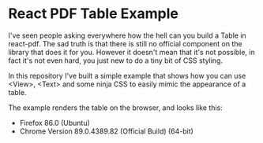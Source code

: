 # React PDF Table Example

I've seen people asking everywhere how the hell can you build a Table in react-pdf. The sad truth is that there is still no official component on the library that does it for you. However it doesn't mean that it's not possible, in fact it's not even hard, you just new to do a tiny bit of CSS styling.

In this repository I've built a simple example that shows how you can use \<View\>, \<Text\> and some ninja CSS to easily mimic the appearance of a table.
  
The example renders the table on the browser, and looks like this:


- Firefox 86.0 (Ubuntu)
- Chrome Version 89.0.4389.82 (Official Build) (64-bit)
